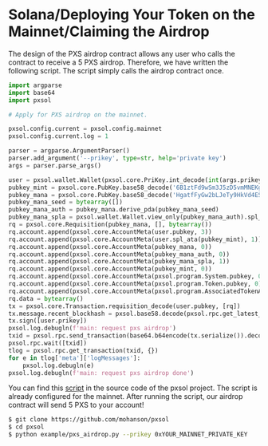 # Solana/Deploying Your Token on the Mainnet/Claiming the Airdrop

The design of the PXS airdrop contract allows any user who calls the contract to receive a 5 PXS airdrop. Therefore, we have written the following script. The script simply calls the airdrop contract once.

```py
import argparse
import base64
import pxsol

# Apply for PXS airdrop on the mainnet.

pxsol.config.current = pxsol.config.mainnet
pxsol.config.current.log = 1

parser = argparse.ArgumentParser()
parser.add_argument('--prikey', type=str, help='private key')
args = parser.parse_args()

user = pxsol.wallet.Wallet(pxsol.core.PriKey.int_decode(int(args.prikey, 0)))
pubkey_mint = pxsol.core.PubKey.base58_decode('6B1ztFd9wSm3J5zD5vmMNEKg2r85M41wZMUW7wXwvEPH')
pubkey_mana = pxsol.core.PubKey.base58_decode('HgatfFyGw2bLJeTy9HkVd4ESD6FkKu4TqMYgALsWZnE6')
pubkey_mana_seed = bytearray([])
pubkey_mana_auth = pubkey_mana.derive_pda(pubkey_mana_seed)
pubkey_mana_spla = pxsol.wallet.Wallet.view_only(pubkey_mana_auth).spl_ata(pubkey_mint)
rq = pxsol.core.Requisition(pubkey_mana, [], bytearray())
rq.account.append(pxsol.core.AccountMeta(user.pubkey, 3))
rq.account.append(pxsol.core.AccountMeta(user.spl_ata(pubkey_mint), 1))
rq.account.append(pxsol.core.AccountMeta(pubkey_mana, 0))
rq.account.append(pxsol.core.AccountMeta(pubkey_mana_auth, 0))
rq.account.append(pxsol.core.AccountMeta(pubkey_mana_spla, 1))
rq.account.append(pxsol.core.AccountMeta(pubkey_mint, 0))
rq.account.append(pxsol.core.AccountMeta(pxsol.program.System.pubkey, 0))
rq.account.append(pxsol.core.AccountMeta(pxsol.program.Token.pubkey, 0))
rq.account.append(pxsol.core.AccountMeta(pxsol.program.AssociatedTokenAccount.pubkey, 0))
rq.data = bytearray()
tx = pxsol.core.Transaction.requisition_decode(user.pubkey, [rq])
tx.message.recent_blockhash = pxsol.base58.decode(pxsol.rpc.get_latest_blockhash({})['blockhash'])
tx.sign([user.prikey])
pxsol.log.debugln(f'main: request pxs airdrop')
txid = pxsol.rpc.send_transaction(base64.b64encode(tx.serialize()).decode(), {})
pxsol.rpc.wait([txid])
tlog = pxsol.rpc.get_transaction(txid, {})
for e in tlog['meta']['logMessages']:
    pxsol.log.debugln(e)
pxsol.log.debugln(f'main: request pxs airdrop done')
```

You can find this [script](https://github.com/mohanson/pxsol/blob/master/example/pxs_airdrop.py) in the source code of the pxsol project. The script is already configured for the mainnet. After running the script, our airdrop contract will send 5 PXS to your account!

```sh
$ git clone https://github.com/mohanson/pxsol
$ cd pxsol
$ python example/pxs_airdrop.py --prikey 0xYOUR_MAINNET_PRIVATE_KEY
```
